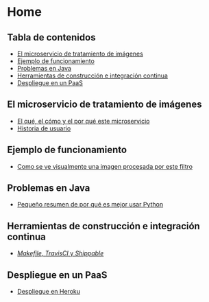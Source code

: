 # Home

## Tabla de contenidos
<!--ts-->
   * [El microservicio de tratamiento de imágenes](#El-microservicio-de-tratamiento-de-imagenes)
   * [Ejemplo de funcionamiento](#Ejemplo-de-funcionamiento)
   * [Problemas en Java](#Problemas-en-Java)
   * [Herramientas de construcción e integración continua](#Herramientas-de-construccion-e-integracion-continua)
   * [Despliegue en un PaaS](#Despliegue-en-un-PaaS)
<!--te-->

## El microservicio de tratamiento de imágenes

- [El qué, el cómo y el por qué este microservicio](https://nazaretrogue.github.io/Microservicio-multimedia/Utilidad)
- [Historia de usuario](https://nazaretrogue.github.io/Microservicio-multimedia/Historia_usuario.pdf)

## Ejemplo de funcionamiento

- [Como se ve visualmente una imagen procesada por este filtro](https://nazaretrogue.github.io/Microservicio-multimedia/Funcionamiento_filtro)

## Problemas en Java

- [Pequeño resumen de por qué es mejor usar Python](https://nazaretrogue.github.io/Microservicio-multimedia/Problemas_java)

## Herramientas de construcción e integración continua

- [*Makefile*, *TravisCI* y *Shippable*](https://nazaretrogue.github.io/Microservicio-multimedia/Tecnologias_usadas)

## Despliegue en un PaaS

- [Despliegue en Heroku](https://nazaretrogue.github.io/Microservicio-multimedia/PaaS)
